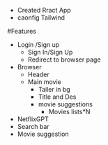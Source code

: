 - Created Rract App
- caonfig Tailwind

#Features
- Login /Sign up
  - Sign In/Sign Up
  - Redirect to browser page
- Browser 
  - Header
  - Main movie
    - Tailer in bg
    - Title and Des
    - movie suggestions
       - Movies lists*N
- NetflixGPT
 - Search bar
 - Movie suggestion